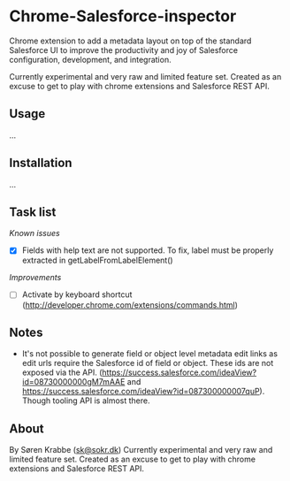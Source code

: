 Chrome-Salesforce-inspector
===========================
Chrome extension to add a metadata layout on top of the standard Salesforce UI to improve the productivity and joy of Salesforce configuration, development, and integration.

Currently experimental and very raw and limited feature set. Created as an excuse to get to play with chrome extensions and Salesforce REST API.


Usage
-----
...


Installation
------------
...


Task list
---------
*Known issues*
- [x] Fields with help text are not supported. To fix, label must be properly extracted in getLabelFromLabelElement()

*Improvements*
- [ ] Activate by keyboard shortcut (http://developer.chrome.com/extensions/commands.html)

Notes
-----
- It's not possible to generate field or object level metadata edit links as edit urls require the Salesforce id of field or object. These ids are not exposed via the API. (https://success.salesforce.com/ideaView?id=08730000000gM7mAAE and https://success.salesforce.com/ideaView?id=087300000007quP). Though tooling API is almost there.

About
-----
By Søren Krabbe (sk@sokr.dk)
Currently experimental and very raw and limited feature set. Created as an excuse to get to play with chrome extensions and Salesforce REST API.
